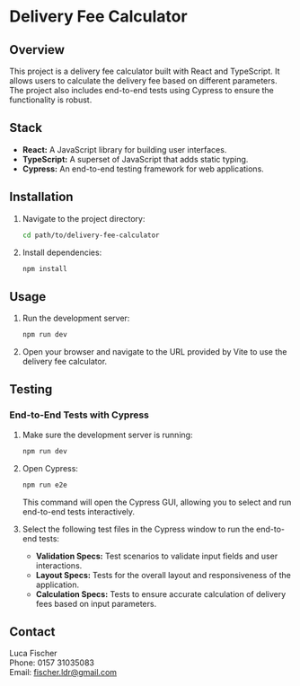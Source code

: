 # Delivery Fee Calculator

## Overview

This project is a delivery fee calculator built with React and TypeScript. It allows users to calculate the delivery fee based on different parameters. The project also includes end-to-end tests using Cypress to ensure the functionality is robust.

## Stack

- **React:** A JavaScript library for building user interfaces.
- **TypeScript:** A superset of JavaScript that adds static typing.
- **Cypress:** An end-to-end testing framework for web applications.

## Installation

1. Navigate to the project directory:

    ```bash
    cd path/to/delivery-fee-calculator
    ```

2. Install dependencies:

    ```bash
    npm install
    ```

## Usage

1. Run the development server:

    ```bash
    npm run dev
    ```

2. Open your browser and navigate to the URL provided by Vite to use the delivery fee calculator.

## Testing

### End-to-End Tests with Cypress

1. Make sure the development server is running:

    ```bash
    npm run dev
    ```

2. Open Cypress:

    ```bash
    npm run e2e
    ```

    This command will open the Cypress GUI, allowing you to select and run end-to-end tests interactively.

3. Select the following test files in the Cypress window to run the end-to-end tests:
   - **Validation Specs:** Test scenarios to validate input fields and user interactions.
   - **Layout Specs:** Tests for the overall layout and responsiveness of the application.
   - **Calculation Specs:** Tests to ensure accurate calculation of delivery fees based on input parameters.

## Contact

Luca Fischer  
Phone: 0157 31035083  
Email: fischer.ldr@gmail.com
